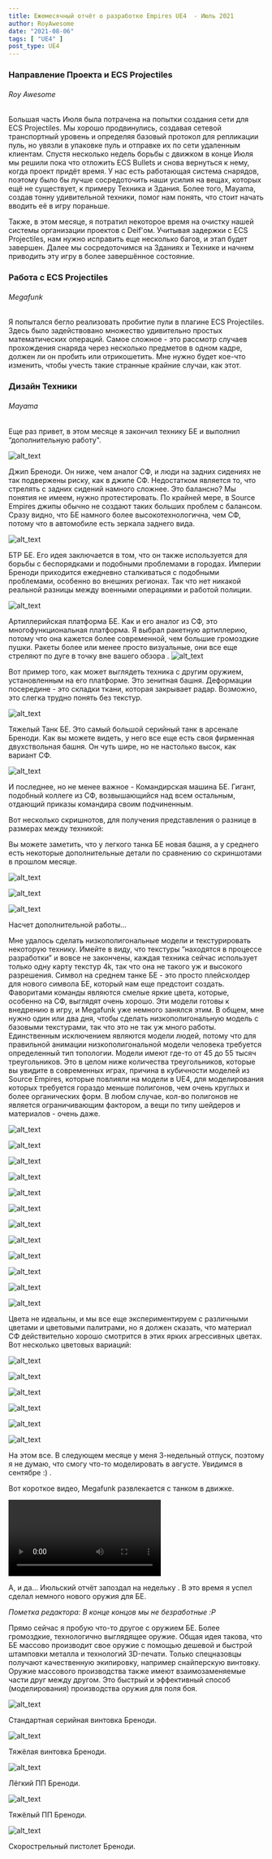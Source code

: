 ```yaml
---
title: Ежемесячный отчёт о разработке Empires UE4  - Июль 2021
author: RoyAwesome
date: "2021-08-06"
tags: [ "UE4" ]
post_type: UE4
---
```


### Направление Проекта и ECS Projectiles

###### Roy Awesome  

Большая часть Июля была потрачена на попытки создания сети для ECS Projectiles.  Мы хорошо продвинулись, создавая сетевой транспортный уровень и определяя базовый протокол для репликации пуль, но увязли в упаковке пуль и отправке их по сети удаленным клиентам.  Спустя несколько недель борьбы с движком в конце Июля мы решили пока что отложить ECS Bullets и снова вернуться к нему, когда проект придёт время.  У нас есть работающая система снарядов, поэтому было бы лучше сосредоточить наши усилия на вещах, которых ещё не существует, к примеру Техника и Здания. Более того, Mayama, создав тонну удивительной техники, помог нам понять, что стоит начать вводить её в игру пораньше.

Также, в этом месяце, я потратил некоторое время на очистку нашей системы организации проектов с Deif'ом.  Учитывая задержки с ECS Projectiles, нам нужно исправить еще несколько багов, и этап будет завершен. Далее мы сосредоточимся на Зданиях и Технике и начнем приводить эту игру в более завершённое состояние.

### Работа с ECS Projectiles

###### Megafunk

Я попытался бегло реализовать пробитие пули в плагине ECS Projectiles. Здесь было задействовано множество удивительно простых математических операций. Самое сложное - это рассмотр случаев прохождения снаряда через несколько предметов в одном кадре, должен ли он пробить или отрикошетить. Мне нужно будет кое-что изменить, чтобы учесть такие странные крайние случаи, как этот.


### Дизайн Техники

###### Mayama

Еще раз привет, в этом месяце я закончил технику БЕ и выполнил “дополнительную работу".

![alt_text](images/image12.png "image_tooltip")


Джип Бреноди. Он ниже, чем аналог СФ, и люди на задних сидениях не так подвержены риску, как в джипе СФ. Недостатком является то, что стрелять с задних сидений намного сложнее. Это балансно? Мы понятия не имеем, нужно протестировать. По крайней мере, в Source Empires джипы обычно не создают таких больших проблем с балансом. Сразу видно, что БЕ намного более высокотехнологична, чем СФ, потому что в автомобиле есть зеркала заднего вида.


![alt_text](images/image2.png "image_tooltip")


БТР БЕ. Его идея заключается в том, что он также используется для борьбы с беспорядками и подобными проблемами в городах. Империи Бреноди приходится ежедневно сталкиваться с подобными проблемами, особенно во внешних регионах. Так что нет никакой реальной разницы между военными операциями и работой полиции.


![alt_text](images/image27.png "image_tooltip")


Артиллерийская платформа БЕ. Как и его аналог из СФ, это многофункциональная платформа. Я выбрал ракетную артиллерию, потому что она кажется более современной, чем большие громоздкие пушки. Ракеты более или менее просто визуальные, они все еще стреляют по дуге в точку вне вашего обзора
.
![alt_text](images/image19.png "image_tooltip")


Вот пример того, как может выглядеть техника с другим оружием, установленным на его платформе. Это зенитная башня. Деформации посередине - это складки ткани, которая закрывает радар. Возможно, это слегка трудно понять без текстур.

![alt_text](images/image23.png "image_tooltip")


Тяжелый Танк БЕ. Это самый большой серийный танк в арсенале Бреноди. Как вы можете видеть, у него все еще есть своя фирменная двухствольная башня. Он чуть шире, но не настолько высок, как вариант СФ. 


![alt_text](images/image32.png "image_tooltip")


И последнее, но не менее важное - Командирская машина БЕ. Гигант, подобный коллеге из СФ, возвышающийся над всем остальным, отдающий приказы командира своим подчиненным.

Вот несколько скришнотов, для получения представления о разнице в размерах между техникой:

Вы можете заметить, что у легкого танка БЕ новая башня, а у среднего есть некоторые дополнительные детали по сравнению со скриншотами в прошлом месяце.

![alt_text](images/image16.png "image_tooltip")


![alt_text](images/image18.png "image_tooltip")


![alt_text](images/image25.png "image_tooltip")


Насчет дополнительной работы...

Мне удалось сделать низкополигональные модели и текстурировать некоторую технику. Имейте в виду, что текстуры “находятся в процессе разработки” и вовсе не закончены, каждая техника сейчас использует только одну карту текстур 4k, так что она не такого уж и высокого разрешения. Символ на среднем танке БЕ - это просто плейсхолдер для нового символа БЕ, который нам еще предстоит создать. Фаворитами команды являются смелые яркие цвета, которые, особенно на СФ, выглядят очень хорошо. Эти модели готовы к внедрению в игру, и Megafunk уже немного занялся этим. В общем, мне нужно один или два дня, чтобы сделать низкополигональную модель с базовыми текстурами, так что это не так уж много работы. Единственным исключением являются модели людей, потому что для правильной анимации низкополигональной модели человека требуется определенный тип топологии. Модели имеют где-то от 45 до 55 тысяч треугольников. Это в целом ниже количества треугольников, которые вы увидите в современных играх, причина в кубичности моделей из Source Empires, которые повлияли на модели в UE4, для моделирования которых требуется гораздо меньше полигонов, чем очень круглых и более органических форм. В любом случае, кол-во полигонов не является ограничивающим фактором, а вещи по типу шейдеров и материалов - очень даже.  


![alt_text](images/image8.png "image_tooltip")

![alt_text](images/image13.png "image_tooltip")

![alt_text](images/image26.png "image_tooltip")

![alt_text](images/image11.png "image_tooltip")


![alt_text](images/image9.png "image_tooltip")

![alt_text](images/image30.png "image_tooltip")


![alt_text](images/image29.png "image_tooltip")

![alt_text](images/image4.png "image_tooltip")


![alt_text](images/image15.png "image_tooltip")

![alt_text](images/image6.png "image_tooltip")


![alt_text](images/image31.png "image_tooltip")


![alt_text](images/image10.png "image_tooltip")


Цвета не идеальны, и мы все еще экспериментируем с различными цветами и цветовыми палитрами, но я должен сказать, что материал СФ действительно хорошо смотрится в этих ярких агрессивных цветах. Вот несколько цветовых вариаций:

![alt_text](images/image14.png "image_tooltip")


![alt_text](images/image24.png "image_tooltip")


![alt_text](images/image20.png "image_tooltip")



![alt_text](images/image1.png "image_tooltip")



![alt_text](images/image22.png "image_tooltip")


![alt_text](images/image5.png "image_tooltip")


На этом все. В следующем месяце у меня 3-недельный отпуск, поэтому я не думаю, что смогу что-то моделировать в августе. Увидимся в сентябре :) .

Вот короткое видео, Megafunk развлекается с танком в движке.

 <video controls>
  <source src="https://i.imgur.com/8gqgNCU.mp4" type="video/mp4">
  Your browser does not support the video tag.
</video> 


А, и да… Июльский отчёт запоздал на недельку . В это время я успел сделал немного нового оружия для БЕ.

_Пометка редактора: В конце концов мы не безработные :P_

Прямо сейчас я пробую что-то другое с оружием БЕ. Более громоздкие, технологично выглядящее оружие. Общая идея такова, что БЕ массово производит свое оружие с помощью дешевой и быстрой штамповки металла и технологий 3D-печати. Только спецназовцы получают качественную экипировку, например снайперскую винтовку. Оружие массового производства также имеют взаимозаменяемые части друг между другом. Это быстрый и эффективный способ (моделирования) производства оружия для поля боя.


![alt_text](images/image17.png "image_tooltip")


Стандартная серийная винтовка Бреноди.


![alt_text](images/image3.png "image_tooltip")


Тяжёлая винтовка Бреноди.


![alt_text](images/image28.png "image_tooltip")


Лёгкий ПП Бреноди.


![alt_text](images/image21.png "image_tooltip")


Тяжёлый ПП Бреноди.


![alt_text](images/image7.png "image_tooltip")


Скорострельный пистолет Бреноди.
